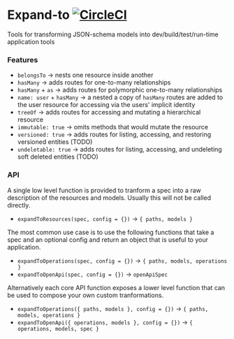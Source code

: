 # Expand-to [![CircleCI](https://circleci.com/gh/possibilities/expand-to.svg?style=svg)](https://circleci.com/gh/possibilities/expand-to)

Tools for transforming JSON-schema models into dev/build/test/run-time application tools

### Features

* `belongsTo` → nests one resource inside another
* `hasMany` → adds routes for one-to-many relationships
* `hasMany` + `as` → adds routes for polymorphic one-to-many relationships
* `name: user` + `hasMany` → a nested a copy of `hasMany` routes are added to the user resource for accessing via the users' implicit identity
* `treeOf` → adds routes for accessing and mutating a hierarchical resource
* `immutable: true` → omits methods that would mutate the resource
* `versioned: true` → adds routes for listing, accessing, and restoring versioned entities (TODO)
* `undeletable: true` → adds routes for listing, accessing, and undeleting soft deleted entities (TODO)

### API

A single low level function is provided to tranform a spec into a raw description of the resources and models. Usually this will not be called directly.

* `expandToResources(spec, config = {})` → `{ paths, models }`

The most common use case is to use the following functions that take a spec and an optional config and return an object that is useful to your application.

* `expandToOperations(spec, config = {})` → `{ paths, models, operations }`
* `expandToOpenApi(spec, config = {})` → `openApiSpec`

Alternatively each core API function exposes a lower level function that can be used to compose your own custom tranformations.

* `expandToOperations({ paths, models }, config = {})` → `{ paths, models, operations }`
* `expandToOpenApi({ operations, models }, config = {})` → `{ operations, models, spec }`
